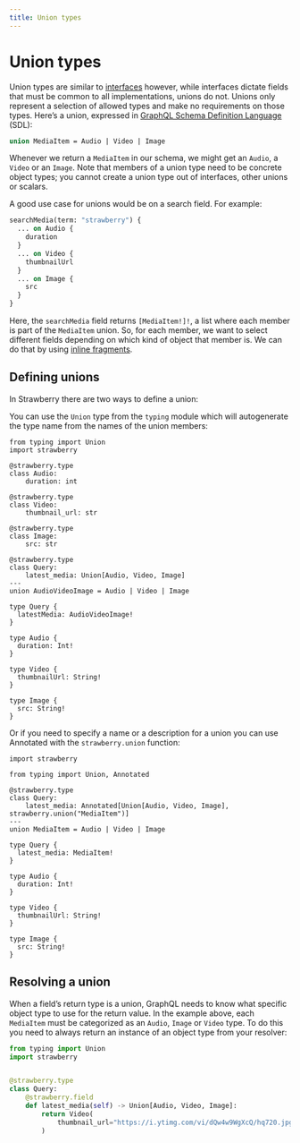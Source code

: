 ```yaml
---
title: Union types
---
```


# Union types

Union types are similar to [interfaces](/docs/types/interfaces) however, while interfaces
dictate fields that must be common to all implementations, unions do not. Unions
only represent a selection of allowed types and make no requirements on those
types. Here’s a union, expressed in
[GraphQL Schema Definition Language](https://graphql.org/learn/schema/#type-language)
(SDL):

```graphql
union MediaItem = Audio | Video | Image
```

Whenever we return a `MediaItem` in our schema, we might get an `Audio`, a
`Video` or an `Image`. Note that members of a union type need to be concrete
object types; you cannot create a union type out of interfaces, other unions or
scalars.

A good use case for unions would be on a search field. For example:

```graphql
searchMedia(term: "strawberry") {
  ... on Audio {
    duration
  }
  ... on Video {
    thumbnailUrl
  }
  ... on Image {
    src
  }
}
```

Here, the `searchMedia` field returns `[MediaItem!]!`, a list where each member
is part of the `MediaItem` union. So, for each member, we want to select different
fields depending on which kind of object that member is. We can do that by using
[inline fragments](https://graphql.org/learn/queries/#inline-fragments).

## Defining unions

In Strawberry there are two ways to define a union:

You can use the `Union` type from the `typing` module which will
autogenerate the type name from the names of the union members:

```python+schema
from typing import Union
import strawberry

@strawberry.type
class Audio:
    duration: int

@strawberry.type
class Video:
    thumbnail_url: str

@strawberry.type
class Image:
    src: str

@strawberry.type
class Query:
    latest_media: Union[Audio, Video, Image]
---
union AudioVideoImage = Audio | Video | Image

type Query {
  latestMedia: AudioVideoImage!
}

type Audio {
  duration: Int!
}

type Video {
  thumbnailUrl: String!
}

type Image {
  src: String!
}
```

Or if you need to specify a name or a description for a union you can use Annotated
with the `strawberry.union` function:

```python+schema
import strawberry

from typing import Union, Annotated

@strawberry.type
class Query:
    latest_media: Annotated[Union[Audio, Video, Image], strawberry.union("MediaItem")]
---
union MediaItem = Audio | Video | Image

type Query {
  latest_media: MediaItem!
}

type Audio {
  duration: Int!
}

type Video {
  thumbnailUrl: String!
}

type Image {
  src: String!
}
```

## Resolving a union

When a field’s return type is a union, GraphQL needs to know what specific
object type to use for the return value. In the example above, each `MediaItem`
must be categorized as an `Audio`, `Image` or `Video` type. To do this you need
to always return an instance of an object type from your resolver:

```python
from typing import Union
import strawberry


@strawberry.type
class Query:
    @strawberry.field
    def latest_media(self) -> Union[Audio, Video, Image]:
        return Video(
            thumbnail_url="https://i.ytimg.com/vi/dQw4w9WgXcQ/hq720.jpg",
        )
```
